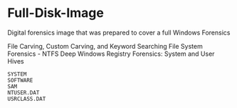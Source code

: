 # Full-Disk-Image
Digital forensics image that was prepared to cover a full Windows Forensics 


File Carving, Custom Carving, and Keyword Searching
File System Forensics - NTFS
Deep Windows Registry Forensics: System and User Hives

    SYSTEM
    SOFTWARE
    SAM
    NTUSER.DAT
    USRCLASS.DAT
